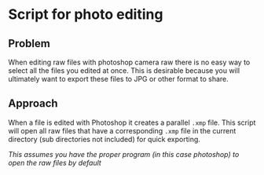 # Script for photo editing
## Problem
When editing raw files with photoshop camera raw there is no easy way to select all the files you edited at once. This is desirable because you will ultimately want to export these files to JPG or other format to share.

## Approach
When a file is edited with Photoshop it creates a parallel `.xmp` file. This script will open all raw files that have a corresponding `.xmp` file in the current directory (sub directories not included) for quick exporting.

_This assumes you have the proper program (in this case photoshop) to open the raw files by default_